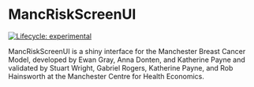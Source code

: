 
<!-- README.md is generated from README.Rmd. Please edit that file -->

# MancRiskScreenUI

<!-- badges: start -->

[![Lifecycle:
experimental](https://img.shields.io/badge/lifecycle-experimental-orange.svg)](https://lifecycle.r-lib.org/articles/stages.html#experimental)
<!-- badges: end -->

MancRiskScreenUI is a shiny interface for the Manchester Breast Cancer
Model, developed by Ewan Gray, Anna Donten, and Katherine Payne and
validated by Stuart Wright, Gabriel Rogers, Katherine Payne, and Rob
Hainsworth at the Manchester Centre for Health Economics.

<!-- ## Installation -->
<!-- You can install the development version of MancRiskScreenUI from [GitHub](https://github.com/) with: -->
<!-- ``` r -->
<!-- # install.packages("devtools") -->
<!-- devtools::install_github("stuwrighthealthecon/MANC-RISK-SCREEN") -->
<!-- ``` -->
<!-- ## Example -->
<!-- This is a basic example which shows you how to solve a common problem: -->
<!-- ```{r example} -->
<!-- library(MancRiskScreenUI) -->
<!-- ## basic example code -->
<!-- ``` -->
<!-- What is special about using `README.Rmd` instead of just `README.md`? You can include R chunks like so: -->
<!-- ```{r cars} -->
<!-- summary(cars) -->
<!-- ``` -->
<!-- You'll still need to render `README.Rmd` regularly, to keep `README.md` up-to-date. `devtools::build_readme()` is handy for this. You could also use GitHub Actions to re-render `README.Rmd` every time you push. An example workflow can be found here: <https://github.com/r-lib/actions/tree/v1/examples>. -->
<!-- You can also embed plots, for example: -->
<!-- ```{r pressure, echo = FALSE} -->
<!-- plot(pressure) -->
<!-- ``` -->
<!-- In that case, don't forget to commit and push the resulting figure files, so they display on GitHub and CRAN. -->
